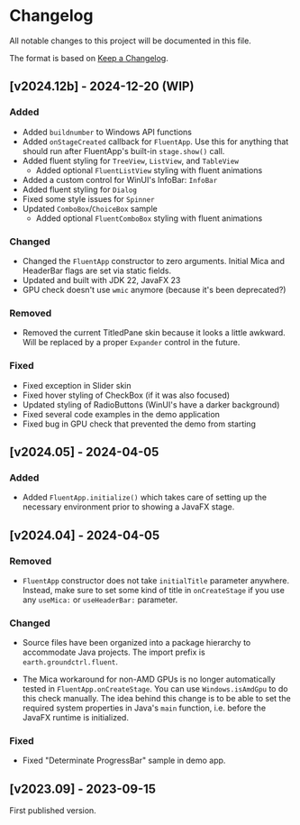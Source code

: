 # Changelog

All notable changes to this project will be documented in this file.

The format is based on [Keep a Changelog](https://keepachangelog.com/en/1.0.0/).

## [v2024.12b] - 2024-12-20 (WIP)

### Added

- Added `buildnumber` to Windows API functions
- Added `onStageCreated` callback for `FluentApp`. Use this for anything that should run after FluentApp's built-in `stage.show()` call.
- Added fluent styling for `TreeView`, `ListView`, and `TableView`
  - Added optional `FluentListView` styling with fluent animations
- Added a custom control for WinUI's InfoBar: `InfoBar`
- Added fluent styling for `Dialog`
- Fixed some style issues for `Spinner`
- Updated `ComboBox`/`ChoiceBox` sample
  - Added optional `FluentComboBox` styling with fluent animations

### Changed

- Changed the `FluentApp` constructor to zero arguments. Initial Mica and HeaderBar flags are set via static fields.
- Updated and built with JDK 22, JavaFX 23
- GPU check doesn't use `wmic` anymore (because it's been deprecated?)

### Removed

- Removed the current TitledPane skin because it looks a little awkward. Will be replaced by a proper `Expander` control in the future.

### Fixed

- Fixed exception in Slider skin
- Fixed hover styling of CheckBox (if it was also focused)
- Updated styling of RadioButtons (WinUI's have a darker background)
- Fixed several code examples in the demo application
- Fixed bug in GPU check that prevented the demo from starting

## [v2024.05] - 2024-04-05

### Added

- Added `FluentApp.initialize()` which takes care of setting up the necessary environment prior to showing a JavaFX stage.

## [v2024.04] - 2024-04-05

### Removed

- `FluentApp` constructor does not take `initialTitle` parameter anywhere. Instead, make sure to set some kind of title in `onCreateStage` if you use any `useMica:` or `useHeaderBar:` parameter.

### Changed

- Source files have been organized into a package hierarchy to accommodate Java projects. The import prefix is `earth.groundctrl.fluent`.

- The Mica workaround for non-AMD GPUs is no longer automatically tested in `FluentApp.onCreateStage`. You can use `Windows.isAmdGpu` to do this check manually. The idea behind this change is to be able to set the required system properties in Java's `main` function, i.e. before the JavaFX runtime is initialized.

### Fixed

- Fixed "Determinate ProgressBar" sample in demo app.

## [v2023.09] - 2023-09-15

First published version.

